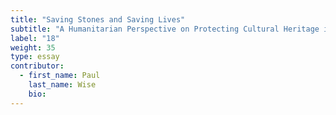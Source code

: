 ```yaml
---
title: "Saving Stones and Saving Lives"
subtitle: "A Humanitarian Perspective on Protecting Cultural Heritage in War"
label: "18"
weight: 35
type: essay
contributor:
  - first_name: Paul
    last_name: Wise
    bio:
---
```

